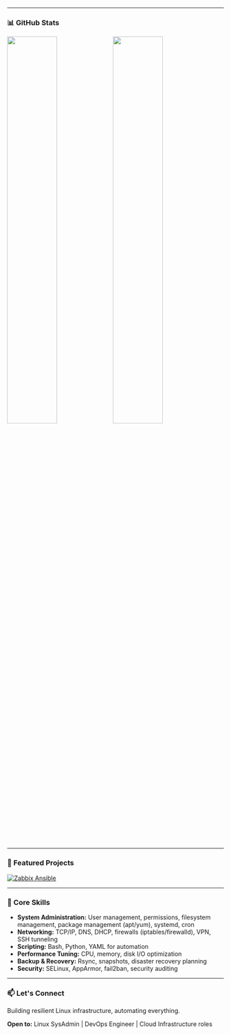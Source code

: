 
---

### 📊 GitHub Stats

<img src="https://github-readme-stats.vercel.app/api?username=elmehdielotmani&show_icons=true&theme=radical&hide_border=true&bg_color=0d1117" width="48%" />
<img src="https://github-readme-streak-stats.herokuapp.com/?user=elmehdielotmani&theme=radical&hide_border=true&background=0d1117" width="48%" />

---

### 🚀 Featured Projects

[![Zabbix Ansible](https://github-readme-stats.vercel.app/api/pin/?username=elmehdielotmani&repo=zabbix-ansible-automation&theme=radical&hide_border=true&bg_color=0d1117)](https://github.com/elmehdielotmani/zabbix-ansible-automation)

---

### 🔧 Core Skills

- **System Administration:** User management, permissions, filesystem management, package management (apt/yum), systemd, cron
- **Networking:** TCP/IP, DNS, DHCP, firewalls (iptables/firewalld), VPN, SSH tunneling
- **Scripting:** Bash, Python, YAML for automation
- **Performance Tuning:** CPU, memory, disk I/O optimization
- **Backup & Recovery:** Rsync, snapshots, disaster recovery planning
- **Security:** SELinux, AppArmor, fail2ban, security auditing

---

### 📫 Let's Connect

Building resilient Linux infrastructure, automating everything.

**Open to:** Linux SysAdmin | DevOps Engineer | Cloud Infrastructure roles

</div>
